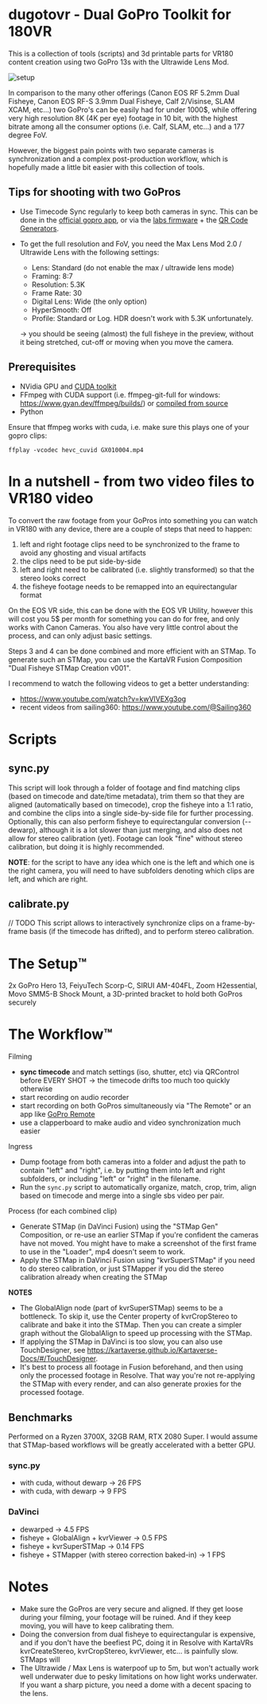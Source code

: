 # dugotovr - Dual GoPro Toolkit for 180VR
This is a collection of tools (scripts) and 3d printable parts for VR180 content creation using two GoPro 13s with the Ultrawide Lens Mod.

![setup](img/setup.png)

In comparison to the many other offerings (Canon EOS RF 5.2mm Dual Fisheye, Canon EOS RF-S 3.9mm Dual Fisheye, Calf 2/Visinse, SLAM XCAM, etc...) two GoPro's can be easily had for under 1000$, while offering very high resolution 8K (4K per eye) footage in 10 bit, with the highest bitrate among all the consumer options (i.e. Calf, SLAM, etc...) and a 177 degree FoV.

However, the biggest pain points with two separate cameras is synchronization and a complex post-production workflow, which is hopefully made a little bit easier with this collection of tools.

## Tips for shooting with two GoPros
- Use Timecode Sync regularly to keep both cameras in sync. This can be done in the [official gopro app](https://community.gopro.com/s/article/HERO12-Black-Timecode-Sync), or via the [labs firmware](https://gopro.github.io/labs/) + the [QR Code Generators](https://gopro.github.io/labs/control/custom/).
- To get the full resolution and FoV, you need the Max Lens Mod 2.0 / Ultrawide Lens with the following settings:
  - Lens: Standard (do not enable the max / ultrawide lens mode)
  - Framing: 8:7
  - Resolution: 5.3K
  - Frame Rate: 30
  - Digital Lens: Wide (the only option)
  - HyperSmooth: Off
  - Profile: Standard or Log. HDR doesn't work with 5.3K unfortunately.
  
  -> you should be seeing (almost) the full fisheye in the preview, without it being stretched, cut-off or moving when you move the camera.

## Prerequisites
- NVidia GPU and [CUDA toolkit](https://developer.nvidia.com/cuda-toolkit)
- FFmpeg with CUDA support (i.e. ffmpeg-git-full for windows: https://www.gyan.dev/ffmpeg/builds/) or [compiled from source](https://docs.nvidia.com/video-technologies/video-codec-sdk/12.0/ffmpeg-with-nvidia-gpu/index.html)
- Python

Ensure that ffmpeg works with cuda, i.e. make sure this plays one of your gopro clips:
```
ffplay -vcodec hevc_cuvid GX010004.mp4
```
# In a nutshell - from two video files to VR180 video
To convert the raw footage from your GoPros into something you can watch in VR180 with any device, there are a couple of steps that need to happen:
  1. left and right footage clips need to be synchronized to the frame to avoid any ghosting and visual artifacts
  2. the clips need to be put side-by-side
  3. left and right need to be calibrated (i.e. slightly transformed) so that the stereo looks correct
  4. the fisheye footage needs to be remapped into an equirectangular format

On the EOS VR side, this can be done with the EOS VR Utility, however this will cost you 5$ per month for something you can do for free, and only works with Canon Cameras. You also have very little control about the process, and can only adjust basic settings.

Steps 3 and 4 can be done combined and more efficient with an STMap.
To generate such an STMap, you can use the KartaVR Fusion Composition "Dual Fisheye STMap Creation v001".

I recommend to watch the following videos to get a better understanding:
- https://www.youtube.com/watch?v=kwVlVEXg3og
- recent videos from sailing360: https://www.youtube.com/@Sailing360

# Scripts

## sync.py
This script will look through a folder of footage and find matching clips (based on timecode and date/time metadata), trim them so that they are aligned (automatically based on timecode), crop the fisheye into a 1:1 ratio, and combine the clips into a single side-by-side file for further processing. Optionally, this can also perform fisheye to equirectangular conversion (--dewarp), although it is a lot slower than just merging, and also does not allow for stereo calibration (yet). Footage can look "fine" without stereo calibration, but doing it is highly recommended.

**NOTE**: for the script to have any idea which one is the left and which one is the right camera, you will need to have subfolders denoting which clips are left, and which are right.

## calibrate.py
// TODO
This script allows to interactively synchronize clips on a frame-by-frame basis (if the timecode has drifted), and to perform stereo calibration.

# The Setup™️
2x GoPro Hero 13, FeiyuTech Scorp-C, SIRUI AM-404FL, Zoom H2essential, Movo SMM5-B Shock Mount, a 3D-printed bracket to hold both GoPros securely

# The Workflow™️

Filming
- **sync timecode** and match settings (iso, shutter, etc) via QRControl before EVERY SHOT -> the timecode drifts too much too quickly otherwise
- start recording on audio recorder
- start recording on both GoPros simultaneously via "The Remote" or an app like [GoPro Remote](https://play.google.com/store/apps/details?id=uk.co.purplelabs.gopro_remote)
- use a clapperboard to make audio and video synchronization much easier

Ingress
- Dump footage from both cameras into a folder and adjust the path to contain "left" and "right", i.e. by putting them into left and right subfolders, or including "left" or "right" in the filename.
- Run the `sync.py` script to automatically organize, match, crop, trim, align based on timecode and merge into a single sbs video per pair.

Process (for each combined clip)
- Generate STMap (in DaVinci Fusion) using the "STMap Gen" Composition, or re-use an earlier STMap if you're confident the cameras have not moved. You might have to make a screenshot of the first frame to use in the "Loader", mp4 doesn't seem to work.
- Apply the STMap in DaVinci Fusion using "kvrSuperSTMap" if you need to do stereo calibration, or just STMapper if you did the stereo calibration already when creating the STMap
  
**NOTES**
- The GlobalAlign node (part of kvrSuperSTMap) seems to be a bottleneck. To skip it, use the Center property of kvrCropStereo to calibrate and bake it into the STMap. Then you can create a simpler graph without the GlobalAlign to speed up processing with the STMap.
- If applying the STMap in DaVinci is too slow, you can also use TouchDesigner, see https://kartaverse.github.io/Kartaverse-Docs/#/TouchDesigner.
- It's best to process all footage in Fusion beforehand, and then using only the processed footage in Resolve. That way you're not re-applying the STMap with every render, and can also generate proxies for the processed footage.


## Benchmarks
Performed on a Ryzen 3700X, 32GB RAM, RTX 2080 Super.
I would assume that STMap-based workflows will be greatly accelerated with a better GPU.

### sync.py
- with cuda, without dewarp -> 26 FPS
- with cuda, with dewarp -> 9 FPS

### DaVinci
- dewarped -> 4.5 FPS
- fisheye + GlobalAlign + kvrViewer -> 0.5 FPS
- fisheye + kvrSuperSTMap -> 0.14 FPS 
- fisheye + STMapper (with stereo correction baked-in) -> 1 FPS

# Notes
- Make sure the GoPros are very secure and aligned. If they get loose during your filming, your footage will be ruined. And if they keep moving, you will have to keep calibrating them.
- Doing the conversion from dual fisheye to equirectangular is expensive, and if you don't have the beefiest PC, doing it in Resolve with KartaVRs kvrCreateStereo, kvrCropStereo, kvrViewer, etc... is painfully slow. STMaps will 
- The Ultrawide / Max Lens is waterpoof up to 5m, but won't actually work well underwater due to pesky limitations on how light works underwater. If you want a sharp picture, you need a dome with a decent spacing to the lens.